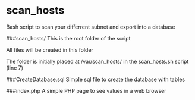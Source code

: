 # scan_hosts
Bash script to scan your differrent subnet and export into a database



###scan_hosts/
This is the root folder of the script

All files will be created in this folder

The folder is initially placed at /var/scan_hosts/ in the scan_hosts.sh script (line 7)


###CreateDatabase.sql
Simple sql file to create the database with tables

###index.php
A simple PHP page to see values in a web browser
